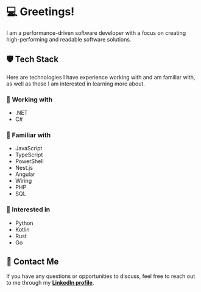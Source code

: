 # 💻 Greetings!
I am a performance-driven software developer with a focus on creating high-performing and readable software solutions.

## 🛡️ Tech Stack
Here are technologies I have experience working with and am familiar with, as well as those I am interested in learning more about.

### 🚀 Working with
- .NET
- C#

### 🤝 Familiar with
- JavaScript
- TypeScript
- PowerShell
- Nest.js
- Angular
- Wiring
- PHP
- SQL

### 🔎 Interested in
- Python
- Kotlin
- Rust
- Go

## 📲 Contact Me
If you have any questions or opportunities to discuss, feel free to reach out to me through my **[LinkedIn profile](https://www.linkedin.com/in/ondrejsvorc/)**.
